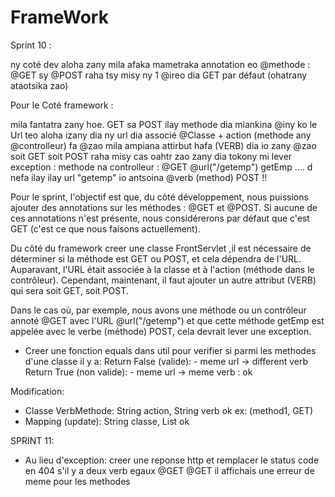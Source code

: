 # FrameWork
Sprint 10 : 

ny coté dev aloha zany mila afaka mametraka annotation eo @methode : @GET sy @POST
raha tsy misy ny 1 @ireo dia GET par défaut (ohatrany ataotsika zao)

Pour le Coté framework : 

mila fantatra zany hoe. GET sa POST ilay methode dia miankina @iny ko le Url
teo aloha izany dia ny url dia associé @Classe + action (methode any @controlleur) 
fa @zao mila ampiana attirbut hafa (VERB) dia io zany @zao soit GET soit POST
raha misy cas oahtr zao zany dia tokony mi lever exception : methode na controlleur :
   @GET @url("/getemp") getEmp .... d nefa ilay ilay url "getemp" io antsoina @verb (method) POST !!


Pour le sprint, l'objectif est que, du côté développement, nous puissions ajouter des annotations
 sur les méthodes : @GET et @POST. Si aucune de ces annotations n'est présente, nous considérerons 
 par défaut que c'est GET (c'est ce que nous faisons actuellement).

Du côté du framework creer une classe FrontServlet ,il est nécessaire de déterminer si la méthode est GET ou POST, et cela dépendra
de l'URL.
Auparavant, l'URL était associée à la classe et à l'action (méthode dans le contrôleur).
Cependant, maintenant, il faut ajouter un autre attribut (VERB) qui sera soit GET, soit POST.

Dans le cas où, par exemple, nous avons une méthode ou un contrôleur annoté @GET avec l'URL
 @url("/getemp") et que cette méthode getEmp est appelée avec le verbe (méthode) POST, 
 cela devrait lever une exception.


- Creer une fonction equals dans util pour verifier si parmi les methodes d'une classe il y a: 
Return False (valide): - meme url -> different verb
Return True (non valide): - meme url -> meme verb   : ok

Modification:
- Classe VerbMethode: String action, String verb ok
  ex: (method1, GET)
- Mapping (update): String classe, List<VerbMethode> ok

SPRINT 11:
- Au lieu d'exception: creer une reponse http et remplacer le status code en 404
s'il y a deux verb  egaux @GET @GET  il affichais une erreur de meme pour les methodes




